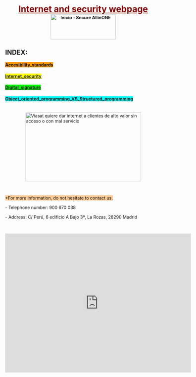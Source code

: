 <h1 style="text-align: center;"><strong><span style="text-decoration: underline;"><span style="color: #800000; text-decoration: underline;">Internet and security </span></span></strong><strong><span style="text-decoration: underline;"><span style="color: #800000; text-decoration: underline;">webpage</span></span></strong><img style="font-size: 14px; display: block; margin-left: auto; margin-right: auto;" src="https://seguridadinformatica.es/wp-content/uploads/2019/08/Logo-all-in-one-by-LKS-fondo-blanco.png" alt="Inicio - Secure AllinONE" width="210" height="81" /></h1>
<h2><strong>INDEX:</strong></h2>
<h4><span style="background-color: #ff9900;"><a style="background-color: #ff9900;" href="https://10-adrian.github.io/Internet-and-security-webpage/accesibility_standards.html">Accesibility_standards</a></span></h4>
<h4><a href="https://10-adrian.github.io/Internet-and-security-webpage/internet_security.html"><span style="background-color: #ffff00;">Internet_security</span></a></h4>
<h4><a href="https://10-adrian.github.io/Internet-and-security-webpage/digital_signature.html"><span style="background-color: #00ff00;">Digital_signature</span></a></h4>
<h4><a href="https://10-adrian.github.io/Internet-and-security-webpage/object_oriented_programming_vs_structured_programming.html"><span style="background-color: #00ffff;">Object_oriented_programming_VS_Structured_programming</span></a></h4>
<p>&nbsp; &nbsp; &nbsp;<img style="display: block; margin-left: auto; margin-right: auto;" src="https://elceo.com/wp-content/uploads/2019/12/internet_freepik.jpg" alt="Viasat quiere dar internet a clientes de alto valor sin acceso o con mal  servicio" width="373" height="223" /></p>
<p>&nbsp;</p>
<p id="tw-target-text" class="tw-data-text tw-text-large XcVN5d tw-ta" dir="ltr" data-placeholder="Traducci&oacute;n"><span class="Y2IQFc" lang="en" style="background-color: #ffcc99;">*For more information, do not hesitate to contact us.</span></p>
<p class="tw-data-text tw-text-large XcVN5d tw-ta" dir="ltr" data-placeholder="Traducci&oacute;n"><span class="Y2IQFc" lang="en">- Telephone number: 900 670 038</span></p>
<p>- Address: C/ Per&uacute;, 6 edificio A Bajo 3&ordf;, La Rozas, 28290 Madrid</p>
<p>&nbsp;</p>
<iframe src="https://www.google.com/maps/embed?pb=!1m18!1m12!1m3!1d3031.851173281648!2d-3.9007181846001733!3d40.54487707935039!2m3!1f0!2f0!3f0!3m2!1i1024!2i768!4f13.1!3m3!1m2!1s0xd4182c920f06cfb%3A0x67632c175476e8e4!2sSECURE%20AND%20IT%20PROYECTOS%2C%20S.L!5e0!3m2!1ses!2ses!4v1619786616043!5m2!1ses!2ses" width="600" height="450" style="border:0;" allowfullscreen="" loading="lazy"></iframe>

